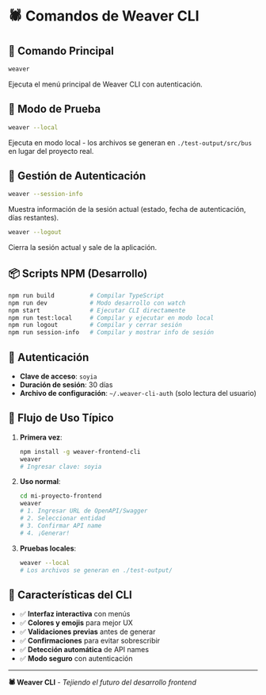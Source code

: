 # 🕷️ Comandos de Weaver CLI

## 🚀 Comando Principal

```bash
weaver
```
Ejecuta el menú principal de Weaver CLI con autenticación.

## 🧪 Modo de Prueba

```bash
weaver --local
```
Ejecuta en modo local - los archivos se generan en `./test-output/src/bus` en lugar del proyecto real.

## 🔑 Gestión de Autenticación

```bash
weaver --session-info
```
Muestra información de la sesión actual (estado, fecha de autenticación, días restantes).

```bash
weaver --logout
```
Cierra la sesión actual y sale de la aplicación.

## 📦 Scripts NPM (Desarrollo)

```bash
npm run build          # Compilar TypeScript
npm run dev            # Modo desarrollo con watch
npm start              # Ejecutar CLI directamente
npm run test:local     # Compilar y ejecutar en modo local
npm run logout         # Compilar y cerrar sesión
npm run session-info   # Compilar y mostrar info de sesión
```

## 🔐 Autenticación

- **Clave de acceso**: `soyia`
- **Duración de sesión**: 30 días
- **Archivo de configuración**: `~/.weaver-cli-auth` (solo lectura del usuario)

## 🎯 Flujo de Uso Típico

1. **Primera vez**:
   ```bash
   npm install -g weaver-frontend-cli
   weaver
   # Ingresar clave: soyia
   ```

2. **Uso normal**:
   ```bash
   cd mi-proyecto-frontend
   weaver
   # 1. Ingresar URL de OpenAPI/Swagger
   # 2. Seleccionar entidad
   # 3. Confirmar API name
   # 4. ¡Generar!
   ```

3. **Pruebas locales**:
   ```bash
   weaver --local
   # Los archivos se generan en ./test-output/
   ```

## 🎨 Características del CLI

- ✅ **Interfaz interactiva** con menús
- ✅ **Colores y emojis** para mejor UX
- ✅ **Validaciones previas** antes de generar
- ✅ **Confirmaciones** para evitar sobrescribir
- ✅ **Detección automática** de API names
- ✅ **Modo seguro** con autenticación

---

**🕷️ Weaver CLI** - *Tejiendo el futuro del desarrollo frontend*
